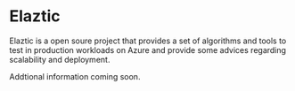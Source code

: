 # Elaztic
Elaztic is a open soure project that provides a set of algorithms and tools to test in production workloads on Azure and provide some advices regarding scalability and deployment.

Addtional information coming soon.
